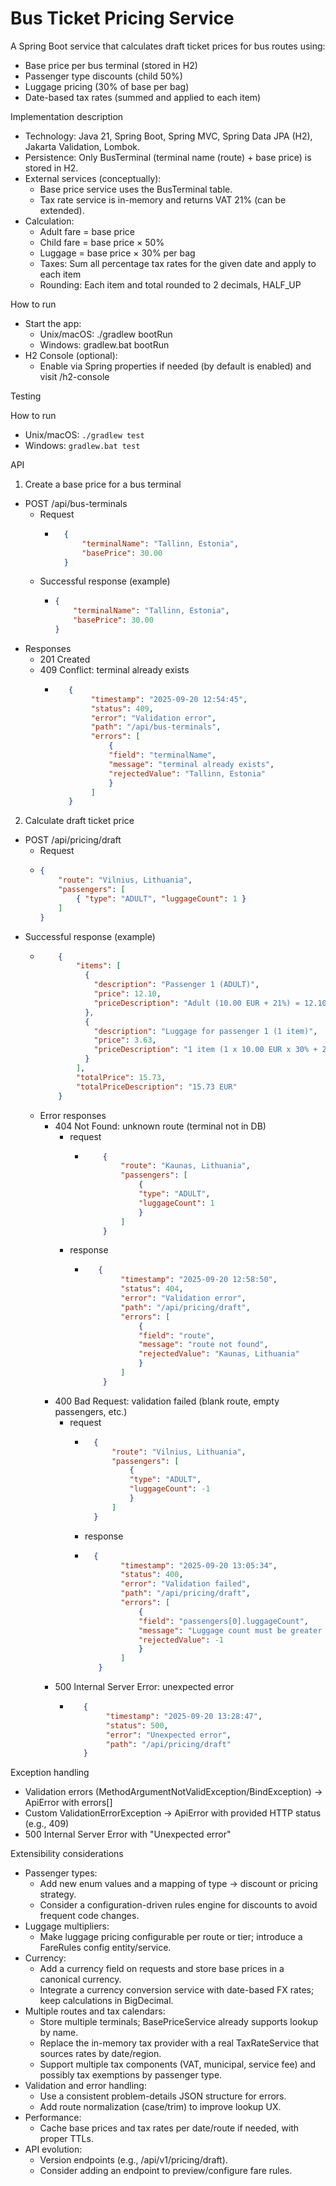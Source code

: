 # Bus Ticket Pricing Service

A Spring Boot service that calculates draft ticket prices for bus routes using:
- Base price per bus terminal (stored in H2)
- Passenger type discounts (child 50%)
- Luggage pricing (30% of base per bag)
- Date-based tax rates (summed and applied to each item)

Implementation description

- Technology: Java 21, Spring Boot, Spring MVC, Spring Data JPA (H2), Jakarta Validation, Lombok.
- Persistence: Only BusTerminal (terminal name (route) + base price) is stored in H2.
- External services (conceptually):
    - Base price service uses the BusTerminal table.
    - Tax rate service is in-memory and returns VAT 21% (can be extended).
- Calculation:
    - Adult fare = base price
    - Child fare = base price × 50%
    - Luggage = base price × 30% per bag
    - Taxes: Sum all percentage tax rates for the given date and apply to each item
    - Rounding: Each item and total rounded to 2 decimals, HALF_UP

How to run

- Start the app:
    - Unix/macOS: ./gradlew bootRun
    - Windows: gradlew.bat bootRun
- H2 Console (optional):
    - Enable via Spring properties if needed (by default is enabled) and visit /h2-console

Testing

How to run
- Unix/macOS: `./gradlew test`
- Windows: `gradlew.bat test`

API

1. Create a base price for a bus terminal
- POST /api/bus-terminals
  - Request
    - ```json
        {
            "terminalName": "Tallinn, Estonia",
            "basePrice": 30.00
        }
  - Successful response (example)
      - ```json
        {
            "terminalName": "Tallinn, Estonia",
            "basePrice": 30.00
        }
  
- Responses
    - 201 Created
    - 409 Conflict: terminal already exists
      - ```json
           {
                "timestamp": "2025-09-20 12:54:45",
                "status": 409,
                "error": "Validation error",
                "path": "/api/bus-terminals",
                "errors": [
                    {
                    "field": "terminalName",
                    "message": "terminal already exists",
                    "rejectedValue": "Tallinn, Estonia"
                    }
                ]
           }
        
2. Calculate draft ticket price
- POST /api/pricing/draft
  - Request
  - ```json
    {
        "route": "Vilnius, Lithuania",
        "passengers": [
            { "type": "ADULT", "luggageCount": 1 }
        ]
    }
- Successful response (example)
  - ```json
        {
            "items": [
              {
                "description": "Passenger 1 (ADULT)",
                "price": 12.10,
                "priceDescription": "Adult (10.00 EUR + 21%) = 12.10 EUR"
              },
              {
                "description": "Luggage for passenger 1 (1 item)",
                "price": 3.63,
                "priceDescription": "1 item (1 x 10.00 EUR x 30% + 21%) = 3.63 EUR"
              }
            ],
            "totalPrice": 15.73,
            "totalPriceDescription": "15.73 EUR"
        }
  - Error responses
      - 404 Not Found: unknown route (terminal not in DB)
        - request 
          - ```json 
                {
                    "route": "Kaunas, Lithuania",
                    "passengers": [
                        {
                        "type": "ADULT",
                        "luggageCount": 1
                        }
                    ]
                }
        - response  
          - ```json (response)
               {
                    "timestamp": "2025-09-20 12:58:50",
                    "status": 404,
                    "error": "Validation error",
                    "path": "/api/pricing/draft",
                    "errors": [
                        {
                        "field": "route",
                        "message": "route not found",
                        "rejectedValue": "Kaunas, Lithuania"
                        }
                    ]
                }
      - 400 Bad Request: validation failed (blank route, empty passengers, etc.)
        - request
          - ```json 
              {
                  "route": "Vilnius, Lithuania",
                  "passengers": [
                      {
                      "type": "ADULT",
                      "luggageCount": -1
                      }
                  ]
              }
          - response
          - ```json
              {
                    "timestamp": "2025-09-20 13:05:34",
                    "status": 400,
                    "error": "Validation failed",
                    "path": "/api/pricing/draft",
                    "errors": [
                        {
                        "field": "passengers[0].luggageCount",
                        "message": "Luggage count must be greater than or equal to 0",
                        "rejectedValue": -1
                        }
                    ]
               }
      - 500 Internal Server Error: unexpected error
          - ```json
               {
                    "timestamp": "2025-09-20 13:28:47",
                    "status": 500,
                    "error": "Unexpected error",
                    "path": "/api/pricing/draft"
               }

Exception handling
- Validation errors (MethodArgumentNotValidException/BindException) → ApiError with errors[]
- Custom ValidationErrorException → ApiError with provided HTTP status (e.g., 409)
- 500 Internal Server Error with "Unexpected error"

Extensibility considerations

- Passenger types:
    - Add new enum values and a mapping of type → discount or pricing strategy.
    - Consider a configuration-driven rules engine for discounts to avoid frequent code changes.
- Luggage multipliers:
    - Make luggage pricing configurable per route or tier; introduce a FareRules config entity/service.
- Currency:
    - Add a currency field on requests and store base prices in a canonical currency.
    - Integrate a currency conversion service with date-based FX rates; keep calculations in BigDecimal.
- Multiple routes and tax calendars:
    - Store multiple terminals; BasePriceService already supports lookup by name.
    - Replace the in-memory tax provider with a real TaxRateService that sources rates by date/region.
    - Support multiple tax components (VAT, municipal, service fee) and possibly tax exemptions by passenger type.
- Validation and error handling:
    - Use a consistent problem-details JSON structure for errors.
    - Add route normalization (case/trim) to improve lookup UX.
- Performance:
    - Cache base prices and tax rates per date/route if needed, with proper TTLs.
- API evolution:
    - Version endpoints (e.g., /api/v1/pricing/draft).
    - Consider adding an endpoint to preview/configure fare rules.